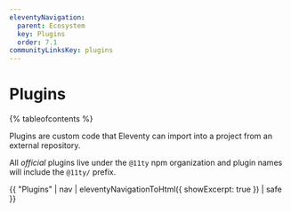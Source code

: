 ```yaml
---
eleventyNavigation:
  parent: Ecosystem
  key: Plugins
  order: 7.1
communityLinksKey: plugins
---
```


# Plugins

{% tableofcontents %}

Plugins are custom code that Eleventy can import into a project from an external repository.

All _official_ plugins live under the `@11ty` npm organization and plugin names will include the `@11ty/` prefix.

{{ "Plugins" | nav | eleventyNavigationToHtml({ showExcerpt: true }) | safe }}
